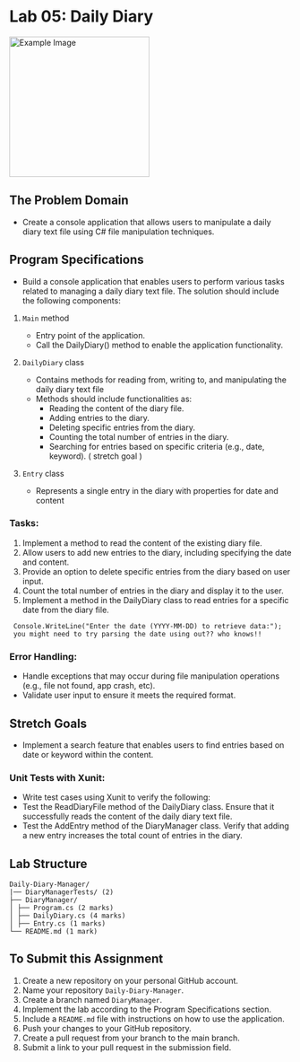 # Lab 05: Daily Diary
<img src="https://i.gifer.com/96Be.gif" alt="Example Image" width="250"/>

## The Problem Domain
- Create a console application that allows users to manipulate a daily diary text file using C# file manipulation techniques.

## Program Specifications
- Build a console application that enables users to perform various tasks related to managing a daily diary text file. The solution should include the following components:

1. `Main` method
   - Entry point of the application.
   - Call the DailyDiary() method to enable the application functionality.

2. `DailyDiary` class
   - Contains methods for reading from, writing to, and manipulating the daily diary text file
   - Methods should include functionalities as:
     - Reading the content of the diary file.
     - Adding entries to the diary.
     - Deleting specific entries from the diary.
     - Counting the total number of entries in the diary.
     - Searching for entries based on specific criteria (e.g., date, keyword). ( stretch goal )


3. `Entry` class
   - Represents a single entry in the diary with properties for date and content

### Tasks:
1. Implement a method to read the content of the existing diary file.
2. Allow users to add new entries to the diary, including specifying the date and content.
3. Provide an option to delete specific entries from the diary based on user input.
4. Count the total number of entries in the diary and display it to the user.
5. Implement a method in the DailyDiary class to read entries for a specific date from the diary file.
```
 Console.WriteLine("Enter the date (YYYY-MM-DD) to retrieve data:");
 you might need to try parsing the date using out?? who knows!!
```
### Error Handling:
- Handle exceptions that may occur during file manipulation operations (e.g., file not found, app crash, etc).
- Validate user input to ensure it meets the required format.

## Stretch Goals
- Implement a search feature that enables users to find entries based on date or keyword within the content.

### Unit Tests with Xunit:
- Write test cases using Xunit to verify the following:
- Test the ReadDiaryFile method of the DailyDiary class. Ensure that it successfully reads the content of the daily diary text file.
- Test the AddEntry method of the DiaryManager class. Verify that adding a new entry increases the total count of entries in the diary.


## Lab Structure
```
Daily-Diary-Manager/
|── DiaryManagerTests/ (2)
├── DiaryManager/
│ ├── Program.cs (2 marks)
│ ├── DailyDiary.cs (4 marks)
│ ├── Entry.cs (1 marks)
└── README.md (1 mark)
```

## To Submit this Assignment
1. Create a new repository on your personal GitHub account.
2. Name your repository `Daily-Diary-Manager`.
3. Create a branch named `DiaryManager`.
4. Implement the lab according to the Program Specifications section.
5. Include a `README.md` file with instructions on how to use the application.
6. Push your changes to your GitHub repository.
7. Create a pull request from your branch to the main branch.
8. Submit a link to your pull request in the submission field.
